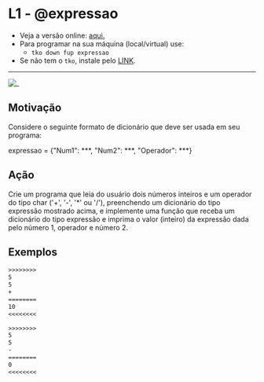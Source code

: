 # L1 - @expressao

- Veja a versão online: [aqui.](https://github.com/qxcodefup/arcade/blob/master/base/expressao/Readme.md)
- Para programar na sua máquina (local/virtual) use:
  - `tko down fup expressao`
- Se não tem o `tko`, instale pelo [LINK](https://github.com/senapk/tko#tko).

---

![_](https://raw.githubusercontent.com/qxcodefup/arcade/master/base/expressao/cover.jpg)

## Motivação

Considere o seguinte formato de dicionário que deve ser usada em seu programa:  
  
expressao = {"Num1": \*\*\*, "Num2": \*\*\*, "Operador": \*\*\*}
  
## Ação

Crie um programa que leia do usuário dois números inteiros e um operador do tipo char ('+', '-', '\*' ou '/'), preenchendo um dicionário do tipo expressão mostrado acima, e implemente uma função que receba um dicionário do tipo expressão e imprima o valor (inteiro) da expressão dada pelo número 1, operador e número 2.

## Exemplos

``` txt
>>>>>>>>
5
5
+
========
10
<<<<<<<<

>>>>>>>>
5
5
-
========
0
<<<<<<<<
```
